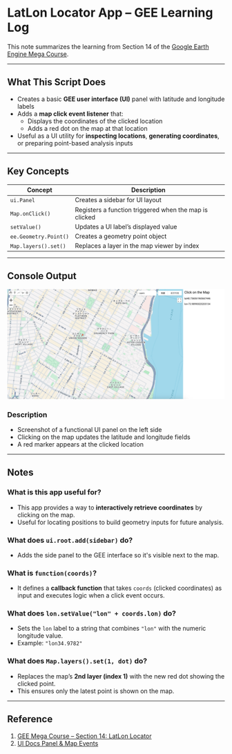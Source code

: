 # LatLon Locator App – GEE Learning Log

This note summarizes the learning from Section 14 of the [Google Earth Engine Mega Course](https://www.udemy.com/course/google-earth-engine-gis-remote-sensing/learn/lecture/42662020).

---

## What This Script Does

- Creates a basic **GEE user interface (UI)** panel with latitude and longitude labels
- Adds a **map click event listener** that:
  - Displays the coordinates of the clicked location
  - Adds a red dot on the map at that location
- Useful as a UI utility for **inspecting locations**, **generating coordinates**, or preparing point-based analysis inputs

---

## Key Concepts

| Concept | Description |
|--------|-------------|
| `ui.Panel` | Creates a sidebar for UI layout |
| `Map.onClick()` | Registers a function triggered when the map is clicked |
| `setValue()` | Updates a UI label’s displayed value |
| `ee.Geometry.Point()` | Creates a geometry point object |
| `Map.layers().set()` | Replaces a layer in the map viewer by index |

---

## Console Output
![console_latlonlocator](console_ui_latlonlocator_click_2024_newyork.png)

### Description
- Screenshot of a functional UI panel on the left side
- Clicking on the map updates the latitude and longitude fields
- A red marker appears at the clicked location

---

## Notes

### What is this app useful for?
- This app provides a way to **interactively retrieve coordinates** by clicking on the map.
- Useful for locating positions to build geometry inputs for future analysis.

### What does `ui.root.add(sidebar)` do?
- Adds the side panel to the GEE interface so it's visible next to the map.

### What is `function(coords)`?
- It defines a **callback function** that takes `coords` (clicked coordinates) as input and executes logic when a click event occurs.

### What does `lon.setValue("lon" + coords.lon)` do?
- Sets the `lon` label to a string that combines `"lon"` with the numeric longitude value.
- Example: `"lon34.9782"`

### What does `Map.layers().set(1, dot)` do?
- Replaces the map’s **2nd layer (index 1)** with the new red dot showing the clicked point.
- This ensures only the latest point is shown on the map.

---

## Reference

1. [GEE Mega Course – Section 14: LatLon Locator](https://www.udemy.com/course/google-earth-engine-gis-remote-sensing/learn/lecture/42662020)
2. [UI Docs Panel & Map Events](https://developers.google.com/earth-engine/guides/ui_intro)
